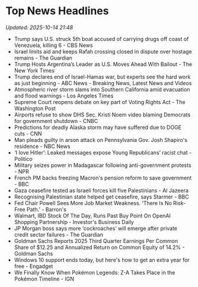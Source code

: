 # Top News Headlines

_Updated: 2025-10-14 21:48_

- Trump says U.S. struck 5th boat accused of carrying drugs off coast of Venezuela, killing 6 - CBS News
- Israel limits aid and keeps Rafah crossing closed in dispute over hostage remains - The Guardian
- Trump Hosts Argentina’s Leader as U.S. Moves Ahead With Bailout - The New York Times
- Trump declares end of Israel-Hamas war, but experts see the hard work as just beginning - ABC News - Breaking News, Latest News and Videos
- Atmospheric river storm slams into Southern California amid evacuation and flood warnings - Los Angeles Times
- Supreme Court reopens debate on key part of Voting Rights Act - The Washington Post
- Airports refuse to show DHS Sec. Kristi Noem video blaming Democrats for government shutdown - CNBC
- Predictions for deadly Alaska storm may have suffered due to DOGE cuts - CNN
- Man pleads guilty in arson attack on Pennsylvania Gov. Josh Shapiro's residence - NBC News
- ‘I love Hitler’: Leaked messages expose Young Republicans’ racist chat - Politico
- Military seizes power in Madagascar following anti-government protests - NPR
- French PM backs freezing Macron's pension reform to save government - BBC
- Gaza ceasefire tested as Israeli forces kill five Palestinians - Al Jazeera
- Recognising Palestinian state helped get ceasefire, says Starmer - BBC
- Fed Chair Powell Sees More Job Market Weakness. ‘There Is No Risk-Free Path.’ - Barron's
- Walmart, IBD Stock Of The Day, Runs Past Buy Point On OpenAI Shopping Partnership - Investor's Business Daily
- JP Morgan boss says more ‘cockroaches’ will emerge after private credit sector failures - The Guardian
- Goldman Sachs Reports 2025 Third Quarter Earnings Per Common Share of $12.25 and Annualized Return on Common Equity of 14.2% - Goldman Sachs
- Windows 10 support ends today, but here's how to get an extra year for free - Engadget
- We Finally Know When Pokémon Legends: Z-A Takes Place in the Pokémon Timeline - IGN